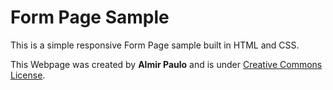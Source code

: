 # Form Page Sample

This is a simple responsive Form Page sample built in HTML and CSS.

This Webpage was created by **Almir Paulo** and is under [Creative Commons License](https://creativecommons.org/licenses/by/3.0/).

